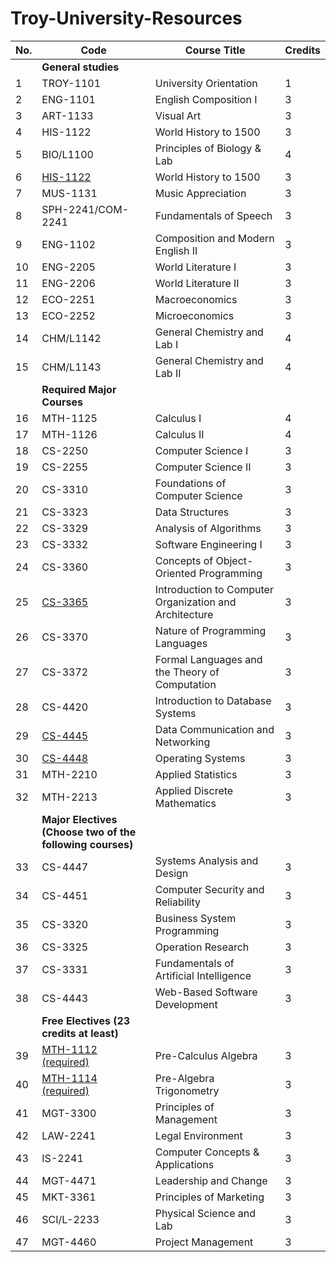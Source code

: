 # Troy-University-Resources

| No. | Code                                                      | Course Title                                           | Credits |
| --- | --------------------------------------------------------- | ------------------------------------------------------ | ------- |
|     | **General studies**                                       |                                                        |         |
| 1   | TROY-1101                                                 | University Orientation                                 | 1       |
| 2   | ENG-1101                                                  | English Composition I                                  | 3       |
| 3   | ART-1133                                                  | Visual Art                                             | 3       |
| 4   | HIS-1122                                                  | World History to 1500                                  | 3       |
| 5   | BIO/L1100                                                 | Principles of Biology & Lab                            | 4       |
| 6   | [HIS-1122]                                                  | World History to 1500                               | 3       |
| 7   | MUS-1131                                                  | Music Appreciation                                     | 3       |
| 8   | SPH-2241/COM-2241                                         | Fundamentals of Speech                                 | 3       |
| 9   | ENG-1102                                                  | Composition and Modern English II                      | 3       |
| 10  | ENG-2205                                                  | World Literature I                                     | 3       |
| 11  | ENG-2206                                                  | World Literature II                                    | 3       |
| 12  | ECO-2251                                                  | Macroeconomics                                         | 3       |
| 13  | ECO-2252                                                  | Microeconomics                                         | 3       |
| 14  | CHM/L1142                                                 | General Chemistry and Lab I                            | 4       |
| 15  | CHM/L1143                                                 | General Chemistry and Lab II                           | 4       |
|     | **Required Major Courses**                                |                                                        |         |
| 16  | MTH-1125                                                  | Calculus I                                             | 4       |
| 17  | MTH-1126                                                  | Calculus II                                            | 4       |
| 18  | CS-2250                                                   | Computer Science I                                     | 3       |
| 19  | CS-2255                                                   | Computer Science II                                    | 3       |
| 20  | CS-3310                                                   | Foundations of Computer Science                        | 3       |
| 21  | CS-3323                                                   | Data Structures                                        | 3       |
| 22  | CS-3329                                                   | Analysis of Algorithms                                 | 3       |
| 23  | CS-3332                                                   | Software Engineering I                                 | 3       |
| 24  | CS-3360                                                   | Concepts of Object-Oriented Programming                | 3       |
| 25  | [CS-3365]                                                   | Introduction to Computer Organization and Architecture | 3       |
| 26  | CS-3370                                                   | Nature of Programming Languages                        | 3       |
| 27  | CS-3372                                                   | Formal Languages and the Theory of Computation         | 3       |
| 28  | CS-4420                                                   | Introduction to Database Systems                       | 3       |
| 29  | [CS-4445]                                                   | Data Communication and Networking                      | 3       |
| 30  | [CS-4448]                                                   | Operating Systems                                      | 3       |
| 31  | MTH-2210                                                  | Applied Statistics                                     | 3       |
| 32  | MTH-2213                                                  | Applied Discrete Mathematics                           | 3       |
|     | **Major Electives (Choose two of the following courses)** |                                                        |         |
| 33  | CS-4447                                                   | Systems Analysis and Design                            | 3       |
| 34  | CS-4451                                                   | Computer Security and Reliability                      | 3       |
| 35  | CS-3320                                                   | Business System Programming                            | 3       |
| 36  | CS-3325                                                   | Operation Research                                     | 3       |
| 37  | CS-3331                                                   | Fundamentals of Artificial Intelligence                | 3       |
| 38  | CS-4443                                                   | Web-Based Software Development                         | 3       |
|     | **Free Electives (23 credits at least)**                  |                                                        |         |
| 39  | [MTH-1112 (required)]                                       | Pre-Calculus Algebra                                   | 3       |
| 40  | [MTH-1114 (required)]                                       | Pre-Algebra Trigonometry                               | 3       |
| 41  | MGT-3300                                                  | Principles of Management                               | 3       |
| 42  | LAW-2241                                                  | Legal Environment                                      | 3       |
| 43  | IS-2241                                                   | Computer Concepts & Applications                       | 3       |
| 44  | MGT-4471                                                  | Leadership and Change                                  | 3       |
| 45  | MKT-3361                                                  | Principles of Marketing                                | 3       |
| 46  | SCI/L-2233                                                | Physical Science and Lab                               | 3       |
| 47  | MGT-4460                                                  | Project Management                                     | 3       |

[MTH-1112 (required)]: ./MTH-1112/DoanDuyTrung-MTH112-20211-Tuesday.pdf

[MTH-1114 (required)]: ./MTH-1114/MTH114-2022Spring.doc

[HIS-1122]: ./HIS-1122/World%20History%20to%201500%20(HIS122)-ThuyPV.doc

[CS-3365]: ./CS365/CS365%Syllabus%-%Spring%2024-%Dr%Trung.docx

[CS-4445]: ./CS4445/Data%20communication%20and%20Networking%20Syllabus%202024.doc

[CS-4448]: ./CS4448/Abraham-Silberschatz-Operating-System-Concepts-10th-2018.pdf
